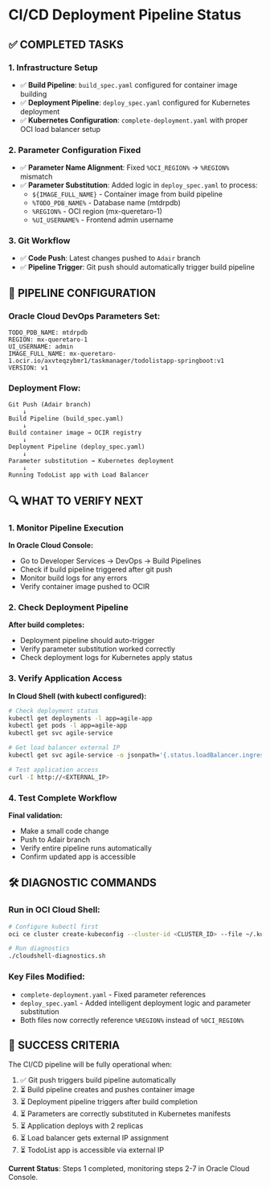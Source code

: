 # CI/CD Deployment Pipeline Status

## ✅ COMPLETED TASKS

### 1. Infrastructure Setup
- ✅ **Build Pipeline**: `build_spec.yaml` configured for container image building
- ✅ **Deployment Pipeline**: `deploy_spec.yaml` configured for Kubernetes deployment
- ✅ **Kubernetes Configuration**: `complete-deployment.yaml` with proper OCI load balancer setup

### 2. Parameter Configuration Fixed
- ✅ **Parameter Name Alignment**: Fixed `%OCI_REGION%` → `%REGION%` mismatch
- ✅ **Parameter Substitution**: Added logic in `deploy_spec.yaml` to process:
  - `${IMAGE_FULL_NAME}` - Container image from build pipeline
  - `%TODO_PDB_NAME%` - Database name (mtdrpdb)
  - `%REGION%` - OCI region (mx-queretaro-1)
  - `%UI_USERNAME%` - Frontend admin username

### 3. Git Workflow
- ✅ **Code Push**: Latest changes pushed to `Adair` branch
- ✅ **Pipeline Trigger**: Git push should automatically trigger build pipeline

## 🔄 PIPELINE CONFIGURATION

### Oracle Cloud DevOps Parameters Set:
```
TODO_PDB_NAME: mtdrpdb
REGION: mx-queretaro-1
UI_USERNAME: admin
IMAGE_FULL_NAME: mx-queretaro-1.ocir.io/axvteqzybmr1/taskmanager/todolistapp-springboot:v1
VERSION: v1
```

### Deployment Flow:
```
Git Push (Adair branch) 
    ↓
Build Pipeline (build_spec.yaml)
    ↓ 
Build container image → OCIR registry
    ↓
Deployment Pipeline (deploy_spec.yaml)
    ↓
Parameter substitution → Kubernetes deployment
    ↓
Running TodoList app with Load Balancer
```

## 🔍 WHAT TO VERIFY NEXT

### 1. Monitor Pipeline Execution
**In Oracle Cloud Console:**
- Go to Developer Services → DevOps → Build Pipelines
- Check if build pipeline triggered after git push
- Monitor build logs for any errors
- Verify container image pushed to OCIR

### 2. Check Deployment Pipeline
**After build completes:**
- Deployment pipeline should auto-trigger
- Verify parameter substitution worked correctly
- Check deployment logs for Kubernetes apply status

### 3. Verify Application Access
**In Cloud Shell (with kubectl configured):**
```bash
# Check deployment status
kubectl get deployments -l app=agile-app
kubectl get pods -l app=agile-app
kubectl get svc agile-service

# Get load balancer external IP
kubectl get svc agile-service -o jsonpath='{.status.loadBalancer.ingress[0].ip}'

# Test application access
curl -I http://<EXTERNAL_IP>
```

### 4. Test Complete Workflow
**Final validation:**
- Make a small code change
- Push to Adair branch
- Verify entire pipeline runs automatically
- Confirm updated app is accessible

## 🛠️ DIAGNOSTIC COMMANDS

### Run in OCI Cloud Shell:
```bash
# Configure kubectl first
oci ce cluster create-kubeconfig --cluster-id <CLUSTER_ID> --file ~/.kube/config --region mx-queretaro-1

# Run diagnostics
./cloudshell-diagnostics.sh
```

### Key Files Modified:
- `complete-deployment.yaml` - Fixed parameter references
- `deploy_spec.yaml` - Added intelligent deployment logic and parameter substitution
- Both files now correctly reference `%REGION%` instead of `%OCI_REGION%`

## 🎯 SUCCESS CRITERIA

The CI/CD pipeline will be fully operational when:
1. ✅ Git push triggers build pipeline automatically
2. ⏳ Build pipeline creates and pushes container image
3. ⏳ Deployment pipeline triggers after build completion
4. ⏳ Parameters are correctly substituted in Kubernetes manifests
5. ⏳ Application deploys with 2 replicas
6. ⏳ Load balancer gets external IP assignment
7. ⏳ TodoList app is accessible via external IP

**Current Status**: Steps 1 completed, monitoring steps 2-7 in Oracle Cloud Console.
